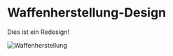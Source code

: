 # Waffenherstellung-Design

Dies ist ein Redesign!

![Waffenherstellung](https://user-images.githubusercontent.com/79661381/116660619-95983900-a993-11eb-9c6c-333f1666eb9d.JPG)

